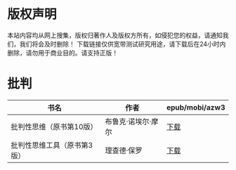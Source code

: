 # 版权声明

本站内容均从网上搜集，版权归著作人及版权方所有，如侵犯您的权益，请通知我们，我们将会及时删除！ 下载链接仅供宽带测试研究用途，请下载后在24小时内删除，请勿用于商业目的。请支持正版！

# 批判

| 书名 | 作者 | epub/mobi/azw3 |
| --- | --- | --- |
| 批判性思维（原书第10版） | 布鲁克·诺埃尔·摩尔 | [下载](https://url89.ctfile.com/f/31084289-1357006699-e54933?p=8866) |
| 批判性思维工具（原书第3版） | 理查德·保罗 | [下载](https://url89.ctfile.com/f/31084289-1357006525-573ffd?p=8866) |
